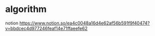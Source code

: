 # algorithm

notion https://www.notion.so/ea4c0048a16d4e62af56b591f9f40474?v=bbdcec4d977246feaf14e71ffaeefe62
